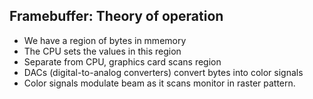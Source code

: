 ## Framebuffer: Theory of operation

* We have a region of bytes in mmemory
* The CPU sets the values in this region
* Separate from CPU, graphics card scans region
* DACs (digital-to-analog converters) convert bytes into color signals
* Color signals modulate beam as it scans monitor in raster pattern.